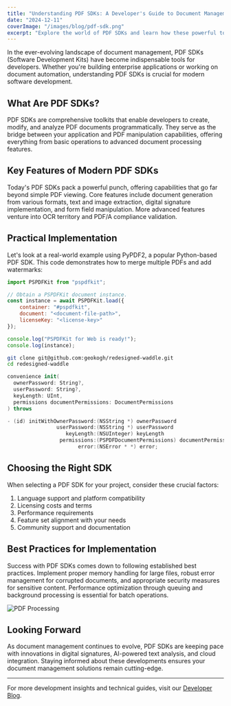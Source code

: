 ```yaml
---
title: "Understanding PDF SDKs: A Developer's Guide to Document Management"
date: "2024-12-11"
coverImage: "/images/blog/pdf-sdk.png"
excerpt: "Explore the world of PDF SDKs and learn how these powerful tools can transform your document management capabilities with practical code examples and implementation strategies."
---
```


In the ever-evolving landscape of document management, PDF SDKs (Software Development Kits) have become indispensable tools for developers. Whether you're building enterprise applications or working on document automation, understanding PDF SDKs is crucial for modern software development.

## What Are PDF SDKs?

PDF SDKs are comprehensive toolkits that enable developers to create, modify, and analyze PDF documents programmatically. They serve as the bridge between your application and PDF manipulation capabilities, offering everything from basic operations to advanced document processing features.

## Key Features of Modern PDF SDKs

Today's PDF SDKs pack a powerful punch, offering capabilities that go far beyond simple PDF viewing. Core features include document generation from various formats, text and image extraction, digital signature implementation, and form field manipulation. More advanced features venture into OCR territory and PDF/A compliance validation.

## Practical Implementation

Let's look at a real-world example using PyPDF2, a popular Python-based PDF SDK. This code demonstrates how to merge multiple PDFs and add watermarks:

```javascript
import PSPDFKit from "pspdfkit";

// Obtain a PSPDFKit document instance.
const instance = await PSPDFKit.load({
	container: "#pspdfkit",
	document: "<document-file-path>",
	licenseKey: "<license-key>"
});

console.log("PSPDFKit for Web is ready!");
console.log(instance);
```

```bash
git clone git@github.com:geokogh/redesigned-waddle.git
cd redesigned-waddle
```

```swift
convenience init(
  ownerPassword: String?,
  userPassword: String?,
  keyLength: UInt,
  permissions documentPermissions: DocumentPermissions
) throws
```

```objective-c
- (id) initWithOwnerPassword:(NSString *) ownerPassword 
                userPassword:(NSString *) userPassword 
                   keyLength:(NSUInteger) keyLength 
                 permissions:(PSPDFDocumentPermissions) documentPermissions 
                       error:(NSError * *) error;
```

## Choosing the Right SDK

When selecting a PDF SDK for your project, consider these crucial factors:

1. Language support and platform compatibility
2. Licensing costs and terms
3. Performance requirements
4. Feature set alignment with your needs
5. Community support and documentation

## Best Practices for Implementation

Success with PDF SDKs comes down to following established best practices. Implement proper memory handling for large files, robust error management for corrupted documents, and appropriate security measures for sensitive content. Performance optimization through queuing and background processing is essential for batch operations.

![PDF Processing](/images/blog/pdf-processing.png)

## Looking Forward

As document management continues to evolve, PDF SDKs are keeping pace with innovations in digital signatures, AI-powered text analysis, and cloud integration. Staying informed about these developments ensures your document management solutions remain cutting-edge.

---
For more development insights and technical guides, visit our [Developer Blog](https://example.com/dev-blog).